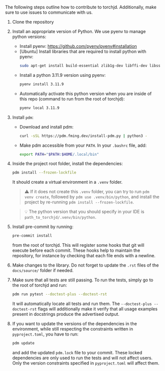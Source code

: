 The following steps outline how to contribute to torchjd. Additionally, make sure to use issues to communicate with us.

1) Clone the repository

2) Install an appropriate version of Python. We use pyenv to manage python versions:
    - Install pyenv: https://github.com/pyenv/pyenv#installation
    - [Ubuntu] Install libraries that are required to install python with pyenv:
      ```bash
      sudo apt-get install build-essential zlib1g-dev libffi-dev libssl-dev libbz2-dev libreadline-dev libsqlite3-dev liblzma-dev
      ```
    - Install a python 3.11.9 version using pyenv:
      ```bash
      pyenv install 3.11.9
      ```
    - Automatically activate this python version when you are inside of this repo (command to run
      from the root of torchjd):
      ```bash
      pyenv local 3.11.9
      ```

3) Install `pdm`:
    - Download and install pdm:
      ```bash
      curl -sSL https://pdm.fming.dev/install-pdm.py | python3 -
      ```
    - Make pdm accessible from your `PATH`. In your `.bashrc` file, add:
      ```bash
      export PATH="$PATH:$HOME/.local/bin"
      ```

4) Inside the project root folder, install the dependencies:
   ```bash
   pdm install --frozen-lockfile
   ```
   It should create a virtual environment in a `.venv` folder.
   > ⚠️ If it does not create this `.venv` folder, you can try to run `pdm venv create`, followed by
   `pdm use .venv/bin/python`, and install the project by re-running `pdm install
   --frozen-lockfile`.

   > 💡 The python version that you should specify in your IDE is
   `path_to_torchjd/.venv/bin/python`.

5) Install pre-commit by running:
   ```bash
   pre-commit install
   ```
   from the root of torchjd. This will register some hooks that git will execute before each commit. These hooks help to maintain the repository, for instance by checking that each file ends with a newline.

6) Make changes to the library. Do not forget to update the `.rst` files of the `docs/source/` folder if needed.

7) Make sure that all tests are still passing. To run the tests, simply go to the root of torchjd and run:
   ```bash
   pdm run pytest --doctest-plus --doctest-rst
   ```
   It will automatically locate all tests and run them. The `--doctest-plus --doctest-rst` flags will
   additionally make it verify that all usage examples present in docstrings produce the advertised
   output.
8) If you want to update the versions of the dependencies in the environment, while still respecting the constraints written in `pyproject.toml`, you have to run:
   ```bash
   pdm update
   ```
   and add the updated `pdm.lock` file to your commit. These locked dependencies are only used to run the tests and will not affect users. Only the version constraints specified in `pyproject.toml` will affect them.
